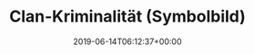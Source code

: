 ---
retweeted: false
source: <a href="http://www.samruston.co.uk" rel="nofollow">Flamingo for Android</a>
entities:
  user_mentions: []
  urls: []
  symbols: []
  media:
  - expanded_url: https://twitter.com/bascht/status/1139415325202452481/photo/1
    indices:
    - '31'
    - '54'
    url: https://t.co/DZivWCUjuL
    media_url: http://pbs.twimg.com/media/D9AEMwjUIAAqeg_.jpg
    id_str: '1139415322962698240'
    id: '1139415322962698240'
    media_url_https: https://pbs.twimg.com/media/D9AEMwjUIAAqeg_.jpg
    sizes:
      medium:
        w: '1077'
        h: '1200'
        resize: fit
      large:
        w: '1080'
        h: '1203'
        resize: fit
      small:
        w: '610'
        h: '680'
        resize: fit
      thumb:
        w: '150'
        h: '150'
        resize: crop
    type: photo
    display_url: pic.twitter.com/DZivWCUjuL
  hashtags: []
display_text_range:
- '0'
- '54'
favorite_count: '15'
id_str: '1139415325202452481'
truncated: false
retweet_count: '3'
id: '1139415325202452481'
possibly_sensitive: false
created_at: Fri Jun 14 06:12:37 +0000 2019
favorited: false
full_text: Clan-Kriminalität (Symbolbild)
lang: da
extended_entities:
  media:
  - expanded_url: https://twitter.com/bascht/status/1139415325202452481/photo/1
    indices:
    - '31'
    - '54'
    url: https://t.co/DZivWCUjuL
    media_url: http://pbs.twimg.com/media/D9AEMwjUIAAqeg_.jpg
    id_str: '1139415322962698240'
    id: '1139415322962698240'
    media_url_https: https://pbs.twimg.com/media/D9AEMwjUIAAqeg_.jpg
    sizes:
      medium:
        w: '1077'
        h: '1200'
        resize: fit
      large:
        w: '1080'
        h: '1203'
        resize: fit
      small:
        w: '610'
        h: '680'
        resize: fit
      thumb:
        w: '150'
        h: '150'
        resize: crop
    type: photo
    display_url: pic.twitter.com/DZivWCUjuL
tags:
- pesos:twitter
date: '2019-06-14T06:12:37+00:00'
src: https://twitter.com/bascht/status/1139415325202452481
original_url: https://twitter.com/bascht/status/1139415325202452481
type: twitter_tweet
media_url: https://img.bascht.com/twitter/pbs.twimg.com/media/D9AEMwjUIAAqeg_.jpg
text: Clan-Kriminalität (Symbolbild)
title: Clan-Kriminalität (Symbolbild)

---